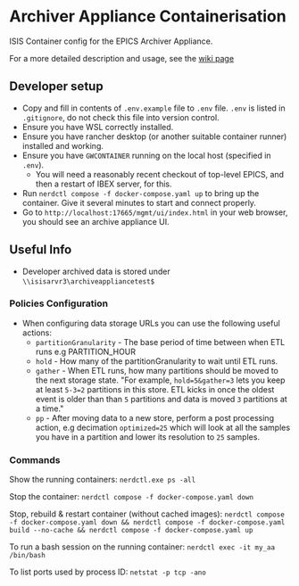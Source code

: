 # Archiver Appliance Containerisation

ISIS Container config for the EPICS Archiver Appliance.

For a more detailed description and usage, see the [wiki page](https://github.com/ISISComputingGroup/ibex_developers_manual/wiki/Containerising-the-Archiver-Appliance)

## Developer setup

- Copy and fill in contents of `.env.example` file to `.env` file. `.env` is listed in `.gitignore`, do not check this file into version control.
- Ensure you have WSL correctly installed.
- Ensure you have rancher desktop (or another suitable container runner) installed and working.
- Ensure you have `GWCONTAINER` running on the local host (specified in `.env`).
  * You will need a reasonably recent checkout of top-level EPICS, and then a restart of IBEX server, for this.
- Run `nerdctl compose -f docker-compose.yaml up` to bring up the container. Give it several minutes to start and connect properly.
- Go to `http://localhost:17665/mgmt/ui/index.html` in your web browser, you should see an archive appliance UI.

## Useful Info

- Developer archived data is stored under `\\isisarvr3\archiveappliancetest$`

### Policies Configuration

- When configuring data storage URLs you can use the following useful actions:
  - `partitionGranularity` - The base period of time between when ETL runs e.g PARTITION_HOUR
  - `hold` - How many of the partitionGranularity to wait until ETL runs.
  - `gather` - When ETL runs, how many partitions should be moved to the next storage state. "For example, `hold=5&gather=3` lets you keep at least `5-3=2` partitions in this store. ETL kicks in once the oldest event is older than than `5` partitions and data is moved `3` partitions at a time."
  - `pp` - After moving data to a new store, perform a post processing action, e.g decimation `optimized=25` which will look at all the samples you have in a partition and lower its resolution to `25` samples.

### Commands
Show the running containers:
`nerdctl.exe ps -all`

Stop the container:
`nerdctl compose -f docker-compose.yaml down`

Stop, rebuild & restart container (without cached images):
`nerdctl compose -f docker-compose.yaml down && nerdctl compose -f docker-compose.yaml build --no-cache && nerdctl compose -f docker-compose.yaml up`

To run a bash session on the running container:
`nerdctl exec -it my_aa /bin/bash`

To list ports used by process ID:
`netstat -p tcp -ano`
